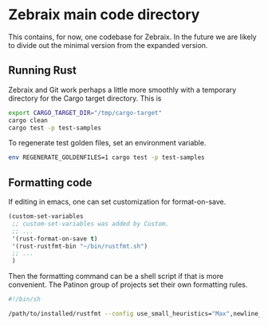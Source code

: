 # Zebraix main code directory

This contains, for now, one codebase for Zebraix.  In the future we are likely
to divide out the minimal version from the expanded version.

## Running Rust

Zebraix and Git work perhaps a little more smoothly with a temporary directory
for the Cargo target directory.  This is

```sh
export CARGO_TARGET_DIR="/tmp/cargo-target"
cargo clean
cargo test -p test-samples
```

To regenerate test golden files, set an environment variable.

```sh
env REGENERATE_GOLDENFILES=1 cargo test -p test-samples
```

## Formatting code

If editing in emacs, one can set customization for format-on-save.

```lisp
(custom-set-variables
 ;; custom-set-variables was added by Custom.
 ;; ...
 '(rust-format-on-save t)
 '(rust-rustfmt-bin "~/bin/rustfmt.sh")
 ;; ...
 )
```

Then the formatting command can be a shell script if that is more convenient.
The Patinon group of projects set their own formatting rules.

```sh
#!/bin/sh

/path/to/installed/rustfmt --config use_small_heuristics="Max",newline_style="Unix" "$@"
```
